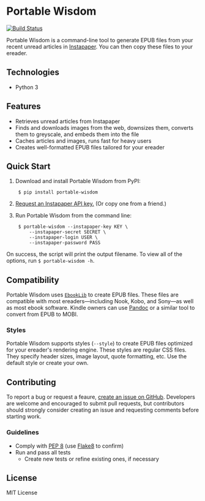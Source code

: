 # Portable Wisdom

[![Build Status](https://travis-ci.org/jacobbudin/portable-wisdom.svg?branch=master)](https://travis-ci.org/jacobbudin/portable-wisdom)

Portable Wisdom is a command-line tool to generate EPUB files from your recent unread articles in [Instapaper](https://www.instapaper.com/). You can then copy these files to your ereader.

## Technologies

- Python 3

## Features

- Retrieves unread articles from Instapaper
- Finds and downloads images from the web, downsizes them, converts them to greyscale, and embeds them into the file
- Caches articles and images, runs fast for heavy users
- Creates well-formatted EPUB files tailored for your ereader

## Quick Start

1. Download and install Portable Wisdom from PyPI:

		$ pip install portable-wisdom

2. [Request an Instapaper API key.](https://www.instapaper.com/main/request_oauth_consumer_token) (Or copy one from a friend.)
4. Run Portable Wisdom from the command line:

		$ portable-wisdom --instapaper-key KEY \
			--instapaper-secret SECRET \
			--instapaper-login USER \
			--instapaper-password PASS

On success, the script will print the output filename. To view all of the options, run `$ portable-wisdom -h`.

## Compatibility

Portable Wisdom uses [`EbookLib`](https://pypi.org/project/EbookLib/) to create EPUB files. These files are compatible with most ereaders—including Nook, Kobo, and Sony—as well as most ebook software. Kindle owners can use [Pandoc](https://pandoc.org/) or a similar tool to convert from EPUB to MOBI.

### Styles

Portable Wisdom supports styles (`--style`) to create EPUB files optimized for your ereader's rendering engine. These styles are regular CSS files. They specify header sizes, image layout, quote formatting, etc. Use the default style or create your own.

## Contributing

To report a bug or request a feaure, [create an issue on GitHub](https://github.com/jacobbudin/portable-wisdom/issues/new). Developers are welcome and encouraged to submit pull requests, but contributors should strongly consider creating an issue and requesting comments before starting work.

### Guidelines

- Comply with [PEP 8](https://www.python.org/dev/peps/pep-0008/) (use [Flake8](https://pypi.org/project/flake8/) to confirm)
- Run and pass all tests
	- Create new tests or refine existing ones, if necessary

## License

MIT License
